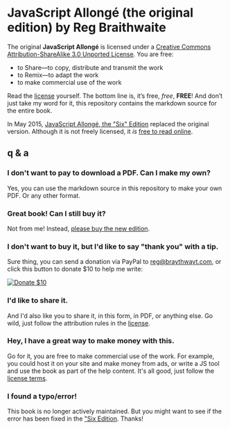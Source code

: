 # JavaScript Allongé (the original edition) by Reg Braithwaite

The original **JavaScript Allongé** is licensed under a [Creative Commons Attribution-ShareAlike 3.0 Unported License][license]. You are free:

* to Share—to copy, distribute and transmit the work
* to Remix—to adapt the work
* to make commercial use of the work

Read the [license](http://creativecommons.org/licenses/by-sa/3.0/deed.en_US) yourself. The bottom line is, it’s free, *free*, **FREE**! And don’t just take my word for it, this repository contains the markdown source for the entire book.

In May 2015, [JavaScript Allongé, the "Six" Edition][ja6] replaced the original version. Although it is not freely licensed, it *is* [free to read online](https://leanpub.com/javascriptallongesix/read).

[ja6]: https://leanpub.com/javascriptallongesix

## q & a

### I don't want to pay to download a PDF. Can I make my own?

Yes, you can use the markdown source in this repository to make your own PDF. Or any other format.

### Great book! Can I still buy it?

Not from me! Instead, [please buy the new edition](https://leanpub.com/javascriptallongesix).

### I don't want to buy it, but I'd like to say "thank you" with a tip.

Sure thing, you can send a donation via PayPal to reg@braythwayt.com, or click this button to donate $10 to help me write:

[![Donate $10](https://www.paypalobjects.com/en_US/i/btn/btn_donate_SM.gif)](https://www.paypal.com/cgi-bin/webscr?cmd=_s-xclick&hosted_button_id=PNL4TZ4S37R34)

### I'd like to share it.

And I'd also like you to share it, in this form, in PDF, or anything else. Go wild, just follow the attribution rules in the [license].

### Hey, I have a great way to make money with this.

Go for it, you are free to make commercial use of the work. For example, you could host it on your site and make money from ads, or write a JS tool and use the book as part of the help content. It's all good, just follow the [license terms][license]. 

### I found a typo/error!

This book is no longer actively maintained. But you might want to see if the error has been fixed in the ["Six Edition][ja6]. Thanks!

[license]: http://creativecommons.org/licenses/by-sa/3.0/deed.en_US "Creative Commons Attribution-ShareAlike 3.0 Unported License"
[issue]: https://github.com/raganwald/javascript-allonge/issues
[pull]: https://github.com/raganwald/javascript-allonge/pulls

